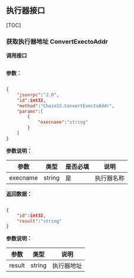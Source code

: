 ## 执行器接口

[TOC]

### 获取执行器地址 ConvertExectoAddr
**调用接口**
```

```
**参数：**
```

```
```json
{
	"jsonrpc":"2.0",
	"id":int32,
	"method":"Chain33.ConvertExectoAddr",
    "params":[
		{
			"execname":"string"
		}
	]
}
```
**参数说明：**

|参数|类型|是否必填|说明|
|----|----|----|----|
|execname|string|是|执行器名称|

**返回数据：**
```

```
```json
{
	"id":int32,
    "result":"string"
}
```
**参数说明：**

|参数|类型|说明|
|----|----|----|
|result|string|执行器地址|

